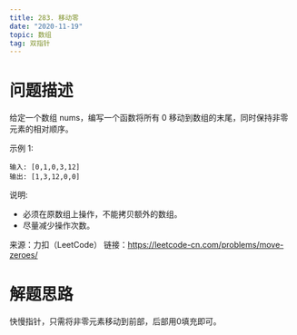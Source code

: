 ```yaml
---
title: 283. 移动零
date: "2020-11-19"
topic: 数组
tag: 双指针
---
```


# 问题描述 

给定一个数组 nums，编写一个函数将所有 0 移动到数组的末尾，同时保持非零元素的相对顺序。

示例 1:

```
输入: [0,1,0,3,12]
输出: [1,3,12,0,0]
```

说明:

- 必须在原数组上操作，不能拷贝额外的数组。
- 尽量减少操作次数。

来源：力扣（LeetCode）
链接：https://leetcode-cn.com/problems/move-zeroes/


# 解题思路

快慢指针，只需将非零元素移动到前部，后部用0填充即可。


